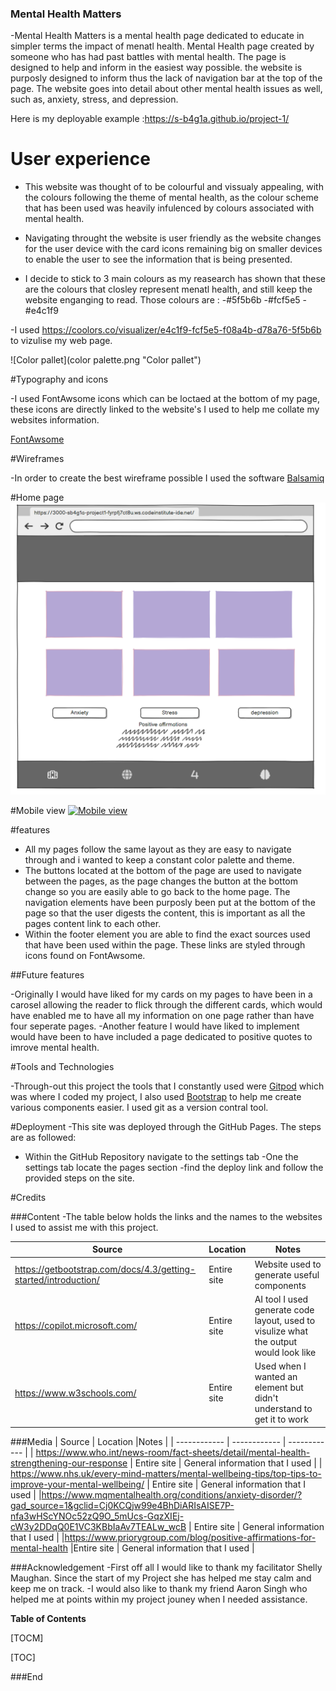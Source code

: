 ### Mental Health Matters

-Mental Health Matters is a mental health page dedicated to educate in simpler terms the impact of menatl health. Mental Health page created by someone who has had past battles with mental health. The page is designed to help and inform in the easiest way possible. the website is purposly designed to inform thus the lack of navigation bar at the top of the page. The website goes into detail about other mental health issues as well, such as, anxiety, stress, and depression.

Here is my deployable example :https://s-b4g1a.github.io/project-1/

# User experience

- This website was thought of to be colourful and vissualy appealing, with the colours following the theme of mental health, as the colour scheme that has been used was heavily infulenced by colours associated with mental health.

- Navigating throught the website is user friendly as the website changes for the user device with the card icons remaining big on smaller devices to enable the user to see the information that is being presented.

- I decide to stick to 3 main colours as my reasearch has shown that these are the colours that closley represent menatl health, and still keep the website enganging to read. Those colours are :
-#5f5b6b
-#fcf5e5
-#e4c1f9

-I used https://coolors.co/visualizer/e4c1f9-fcf5e5-f08a4b-d78a76-5f5b6b to vizulise my web page.

![Color pallet](color palette.png "Color pallet")

#Typography and icons

-I used FontAwsome icons which can be loctaed at the bottom of my page, these icons are directly linked to the website's I used to help me collate my websites information.  

[FontAwsome](http://fontawesome.com/ "FontAwsome")

#Wireframes

-In order to create the best wireframe possible I used the software [Balsamiq](http://https://balsamiq.cloud/sjo098x/ptxdd6s/r2278 "Balsamiq") 

#Home page
[![Desktop view](style/images/desktop-view.png "Desktop view")](http://desktop-view.png "Desktop view")

#Mobile view
[![Mobile view](styles/images/mobile-view.png "Mobile view")](http://mobile-view.png "Mobile view")

#features

- All my pages follow the same layout as they are easy to navigate through and i wanted to keep a constant color palette and theme.
- The buttons located at the bottom of the page are used to navigate between the pages, as the page changes the button at the bottom change so you are easily able to go back to the home page. The navigation elements have been purposly been put at the bottom of the page so that the user digests the content, this is important as all the pages content link to each other.
- Within the footer element you are able to find the exact sources used that have been used within the page. These links are styled through icons found on FontAwsome. 

##Future features

-Originally I would have liked for my cards on my pages to have been in a carosel allowing the reader to flick through the different cards, which would have enabled me to have all my information on one page rather than have four seperate pages.
-Another feature I would have liked to implement would have been to have included a page dedicated to positive quotes to imrove mental health.

#Tools and Technologies

-Through-out this project the tools that I constantly used were [Gitpod](http://https://www.gitpod.io/ "Gitpod") which was where I coded my project, I also used [Bootstrap](http://https://getbootstrap.com/docs/4.6/getting-started/introduction/ "Bootstrap") to help me create various components easier. I used  git as a version contral tool.

#Deployment
-This site was deployed through the GitHub Pages. The steps are as followed: 
- Within the GitHub Repository navigate to the settings tab
-One the settings tab locate the pages section
-find the deploy link and follow the provided steps on the site.

#Credits

###Content
-The table below holds the links and the names to the websites I used to assist me with this project.

| Source  | Location  | Notes  |
| ------------ | ------------ | ------------ |
|https://getbootstrap.com/docs/4.3/getting-started/introduction/   |  Entire site | Website used to generate useful components  |
|https://copilot.microsoft.com/   | Entire site  |  AI tool I used generate code layout, used to visulize what the output would look like |
| https://www.w3schools.com/  | Entire site  |  Used when I wanted an element but didn't understand to get it to work |

###Media
| Source  | Location  |Notes   |
| ------------ | ------------ | ------------ |
| https://www.who.int/news-room/fact-sheets/detail/mental-health-strengthening-our-response  | Entire site  | General information that I used  |
| https://www.nhs.uk/every-mind-matters/mental-wellbeing-tips/top-tips-to-improve-your-mental-wellbeing/   |  Entire site | General information that I used  |
|https://www.mqmentalhealth.org/conditions/anxiety-disorder/?gad_source=1&gclid=Cj0KCQjw99e4BhDiARIsAISE7P-nfa3wHScYNOc52zQ9O_5mUcs-GqzXIEj-cW3y2DDqQ0E1VC3KBbIaAv7TEALw_wcB    | Entire site  | General information that I used  |
|https://www.priorygroup.com/blog/positive-affirmations-for-mental-health   |Entire site   | General information that I used  |

###Acknowledgement
-First off all I would like to thank my facilitator Shelly Maughan. Since the start of my Project she has helped me stay calm and keep me on track.
-I would also like to thank my friend Aaron Singh who helped me at points within my project jouney when I needed assistance.





**Table of Contents**

[TOCM]

[TOC]



###End
